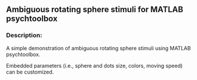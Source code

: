 ## Ambiguous rotating sphere stimuli for MATLAB psychtoolbox

### Description:
A simple demonstration of ambiguous rotating sphere stimuli using MATLAB psychtoolbox.

Embedded parameters (i.e., sphere and dots size, colors, moving speed) can be customized.

